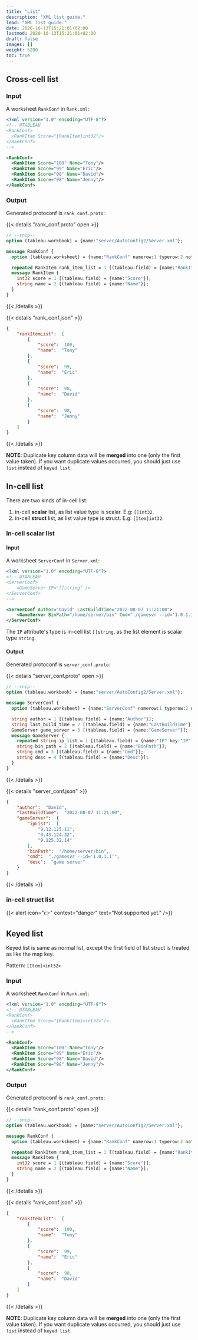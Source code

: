 ```yaml
---
title: "List"
description: "XML list guide."
lead: "XML list guide."
date: 2020-10-13T15:21:01+02:00
lastmod: 2020-10-13T15:21:01+02:00
draft: false
images: []
weight: 5200
toc: true
---
```


## Cross-cell list

### Input

A worksheet `RankConf` in `Rank.xml`:

```XML
<?xml version="1.0" encoding="UTF-8"?>
<!-- @TABLEAU 
<RankConf>
  <RankItem Score="[RankItem]int32"/>
</RankConf>
-->

<RankConf>
  <RankItem Score="100" Name="Tony"/>
  <RankItem Score="99" Name="Eric"/>
  <RankItem Score="98" Name="David"/>
  <RankItem Score="98" Name="Jenny"/>
</RankConf>
```

### Output

Generated protoconf is `rank_conf.proto`:

{{< details "rank_conf.proto" open >}}

```protobuf
// --snip--
option (tableau.workbook) = {name:"server/AutoConfig2/Server.xml"};

message RankConf {
  option (tableau.worksheet) = {name:"RankConf" namerow:1 typerow:2 noterow:3 datarow:4 nameline:1 typeline:1 nested:true};

  repeated RankItem rank_item_list = 1 [(tableau.field) = {name:"RankItem" layout:LAYOUT_VERTICAL}];
  message RankItem {
    int32 score = 1 [(tableau.field) = {name:"Score"}];
    string name = 2 [(tableau.field) = {name:"Name"}];
  }
}
```

{{< /details >}}

{{< details "rank_conf.json" >}}

```json
{
    "rankItemList":  [
        {
            "score":  100,
            "name":  "Tony"
        },
        {
            "score":  99,
            "name":  "Eric"
        },
        {
            "score":  98,
            "name":  "David"
        },
        {
            "score":  98,
            "name":  "Jenny"
        }
    ]
}
```

{{< /details >}}

**NOTE**: Duplicate key column data will be **merged** into one (only the first value taken).
          If you want duplicate values occurred, you should just use `list` instead of `keyed list`.

## In-cell list

There are two kinds of in-cell list:

1. in-cell **scalar** list, as list value type is scalar. E.g: `[]int32`.
2. in-cell **struct** list, as list value type is struct. E.g: `[Item]int32`.

### In-cell scalar list

#### Input

A worksheet `ServerConf` in `Server.xml`:

```XML
<?xml version="1.0" encoding="UTF-8"?>
<!-- @TABLEAU 
<ServerConf>
    <GameServer IP="[]string" />
</ServerConf>
-->

<ServerConf Author="David" LastBuildTime="2022-08-07 11:21:00">
    <GameServer BinPath="/home/server/bin" Cmd="./gamesvr --id='1.0.1.1'" IP="9.12.125.11,9.43.124.32,9.125.32.14" Desc="game server" />
</ServerConf>
```

The `IP` attribute's type is in-cell list `[]string`, as the list element is scalar type `string`.

#### Output

Generated protoconf is `server_conf.proto`:

{{< details "server_conf.proto" open >}}

```protobuf
// --snip--
option (tableau.workbook) = {name:"server/AutoConfig2/Server.xml"};

message ServerConf {
  option (tableau.worksheet) = {name:"ServerConf" namerow:1 typerow:2 noterow:3 datarow:4 nameline:1 typeline:1 nested:true};

  string author = 1 [(tableau.field) = {name:"Author"}];
  string last_build_time = 2 [(tableau.field) = {name:"LastBuildTime"}];
  GameServer game_server = 3 [(tableau.field) = {name:"GameServer"}];
  message GameServer {
    repeated string ip_list = 1 [(tableau.field) = {name:"IP" key:"IP" layout:LAYOUT_INCELL}];
    string bin_path = 2 [(tableau.field) = {name:"BinPath"}];
    string cmd = 3 [(tableau.field) = {name:"Cmd"}];
    string desc = 4 [(tableau.field) = {name:"Desc"}];
  }
}
```

{{< /details >}}

{{< details "server_conf.json" >}}

```json
{
    "author":  "David",
    "lastBuildTime":  "2022-08-07 11:21:00",
    "gameServer":  {
        "ipList":  [
            "9.12.125.11",
            "9.43.124.32",
            "9.125.32.14"
        ],
        "binPath":  "/home/server/bin",
        "cmd":  "./gamesvr --id='1.0.1.1'",
        "desc":  "game server"
    }
}
```

{{< /details >}}

### in-cell struct list

{{< alert icon="👉" context="danger" text="Not supported yet." />}}

## Keyed list

Keyed list is same as normal list, except the first field of list struct is treated as
like the map key.

Pattern: `[Item]<int32>`

### Input

A worksheet `RankConf` in `Rank.xml`:

```XML
<?xml version="1.0" encoding="UTF-8"?>
<!-- @TABLEAU 
<RankConf>
  <RankItem Score="[RankItem]<int32>"/>
</RankConf>
-->

<RankConf>
  <RankItem Score="100" Name="Tony"/>
  <RankItem Score="99" Name="Eric"/>
  <RankItem Score="98" Name="David"/>
  <RankItem Score="98" Name="Jenny"/>
</RankConf>
```

### Output

Generated protoconf is `rank_conf.proto`:

{{< details "rank_conf.proto" open >}}

```protobuf
// --snip--
option (tableau.workbook) = {name:"server/AutoConfig2/Server.xml"};

message RankConf {
  option (tableau.worksheet) = {name:"RankConf" namerow:1 typerow:2 noterow:3 datarow:4 nameline:1 typeline:1 nested:true};

  repeated RankItem rank_item_list = 1 [(tableau.field) = {name:"RankItem" key:"Score" layout:LAYOUT_VERTICAL}];
  message RankItem {
    int32 score = 1 [(tableau.field) = {name:"Score"}];
    string name = 2 [(tableau.field) = {name:"Name"}];
  }
}
```

{{< /details >}}

{{< details "rank_conf.json" >}}

```json
{
    "rankItemList":  [
        {
            "score":  100,
            "name":  "Tony"
        },
        {
            "score":  99,
            "name":  "Eric"
        },
        {
            "score":  98,
            "name":  "David"
        }
    ]
}
```

{{< /details >}}

**NOTE**: Duplicate key column data will be **merged** into one (only the first value taken).
          If you want duplicate values occurred, you should just use `list` instead of `keyed list`.
